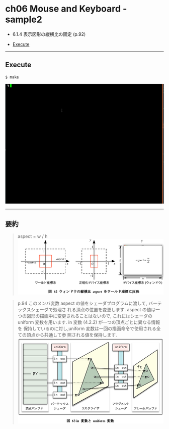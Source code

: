 # ch06 Mouse and Keyboard - sample2

- 6.1.4 表示図形の縦横比の固定 (p.92)

- [Execute](#Execute)

---


## Execute

```
$ make
```

![](./img/execute1.gif)

---


## 要約

> aspect = w / h
> ![](./img/textbook-fig62.png)

> p.94
> このメンバ変数 aspect の値をシェーダプログラムに渡して, バーテックスシェーダで処理さ
> れる頂点の位置を変更します. aspect の値は一つの図形の描画中に変更されることはないので,
> これにはシェーダの uniform 変数を用います. in 変数 (4.2.2) が一つの頂点ごとに異なる情報を
> 保持しているのに対し,uniform 変数は一回の描画命令で使用される全ての頂点から共通して参
> 照される値を保持します.
> ![](./img/textbook-fig63.png)

